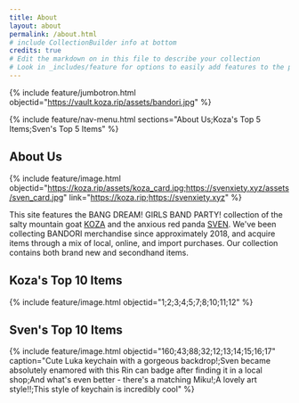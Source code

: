 ```yaml
---
title: About
layout: about
permalink: /about.html
# include CollectionBuilder info at bottom
credits: true
# Edit the markdown on in this file to describe your collection
# Look in _includes/feature for options to easily add features to the page
---
```


{% include feature/jumbotron.html objectid="https://vault.koza.rip/assets/bandori.jpg" %}

{% include feature/nav-menu.html sections="About Us;Koza's Top 5 Items;Sven's Top 5 Items" %}

## About Us

{% include feature/image.html objectid="https://koza.rip/assets/koza_card.jpg;https://svenxiety.xyz/assets/sven_card.jpg" link="https://koza.rip;https://svenxiety.xyz" %}

This site features the BANG DREAM! GIRLS BAND PARTY! collection of the salty mountain goat [KOZA](https://koza.rip) and the anxious red panda [SVEN](https://svenxiety.xyz). We've been collecting BANDORI merchandise since approximately 2018, and acquire items through a mix of local, online, and import purchases. Our collection contains both brand new and secondhand items.

## Koza's Top 10 Items

{% include feature/image.html objectid="1;2;3;4;5;7;8;10;11;12" %}

## Sven's Top 10 Items

{% include feature/image.html objectid="160;43;88;32;12;13;14;15;16;17" caption="Cute Luka keychain with a gorgeous backdrop!;Sven became absolutely enamored with this Rin can badge after finding it in a local shop;And what's even better - there's a matching Miku!;A lovely art style!!;This style of keychain is incredibly cool" %}
